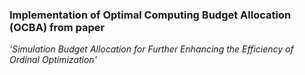 ### Implementation of Optimal Computing Budget Allocation (OCBA) from paper
_'Simulation Budget Allocation for Further Enhancing the Efficiency of Ordinal Optimization'_
